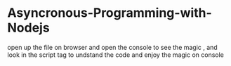 # Asyncronous-Programming-with-Nodejs



open up the file on browser and open the console to see the magic , and look in the script tag 
to undstand the code and enjoy the magic on console
